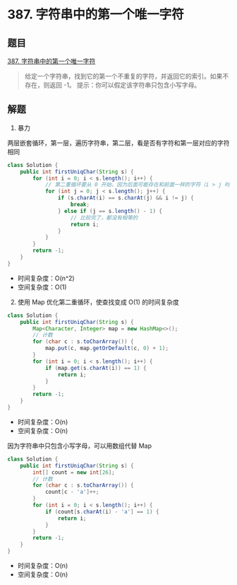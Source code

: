 # 387. 字符串中的第一个唯一字符

##  题目

[387. 字符串中的第一个唯一字符](https://leetcode-cn.com/problems/first-unique-character-in-a-string/)

> 给定一个字符串，找到它的第一个不重复的字符，并返回它的索引。如果不存在，则返回 -1。
> 提示：你可以假定该字符串只包含小写字母。

## 解题

1. 暴力

两层嵌套循环，第一层，遍历字符串，第二层，看是否有字符和第一层对应的字符相同

```java
class Solution {
    public int firstUniqChar(String s) {
        for (int i = 0; i < s.length(); i++) {
            // 第二重循环要从 0 开始，因为后面可能存在和前面一样的字符（i > j 时）
            for (int j = 0; j < s.length(); j++) {
                if (s.charAt(i) == s.charAt(j) && i != j) {
                    break;
                } else if (j == s.length() - 1) {
                    // 比较完了，都没有相等的
                    return i;
                }
            }
        }
        return -1;
    }
}
```

* 时间复杂度：O(n^2)
* 空间复杂度：O(1)


2. 使用 Map 优化第二重循环，使查找变成 O(1) 的时间复杂度

```java
class Solution {
    public int firstUniqChar(String s) {
        Map<Character, Integer> map = new HashMap<>();
        // 计数
        for (char c : s.toCharArray()) {
            map.put(c, map.getOrDefault(c, 0) + 1);
        }
        for (int i = 0; i < s.length(); i++) {
            if (map.get(s.charAt(i)) == 1) {
                return i;
            }
        }
        return -1;
    }
}
```

* 时间复杂度：O(n)
* 空间复杂度：O(n)


因为字符串中只包含小写字母，可以用数组代替 Map

```java
class Solution {
    public int firstUniqChar(String s) {
        int[] count = new int[26];
        // 计数
        for (char c : s.toCharArray()) {
            count[c - 'a']++;
        }
        for (int i = 0; i < s.length(); i++) {
            if (count[s.charAt(i) - 'a'] == 1) {
                return i;
            }
        }
        return -1;
    }
}
```

* 时间复杂度：O(n)
* 空间复杂度：O(n)
